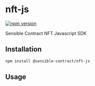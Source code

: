 # nft-js

[![npm version](https://img.shields.io/npm/v/@sensible-contract/nft-js.svg)](https://www.npmjs.com/package/@sensible-contract/nft-js)

Sensible Contract NFT Javascript SDK

## Installation

```bash
npm install @sensible-contract/nft-js
```

## Usage 
